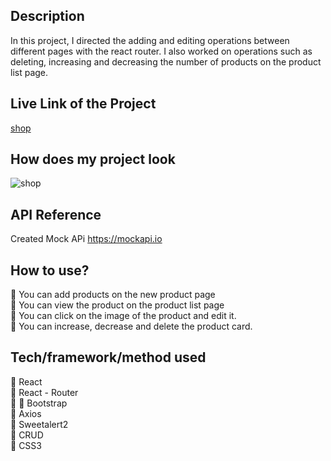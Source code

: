 ## Description

In this project, I directed the adding and editing operations between different pages with the react router. I also worked on operations such as deleting, increasing and decreasing the number of products on the product list page.

##  Live Link of the Project

[shop](https://shopping-card-router-zlh.vercel.app/)

## How does my project look
![shop](./shopping.gif)

## API Reference

Created Mock APi 
https://mockapi.io

## How to use?

🛒 You can add products on the new product page <br>
🛒 You can view the product on the product list page <br>
🛒 You can click on the image of the product and edit it. <br>
🛒 You can increase, decrease and delete the product card. <br>

## Tech/framework/method used

🚀 React <br>
🚀 React - Router <br>
🚀 
🚀 Bootstrap <br>
🚀 Axios <br>
🚀 Sweetalert2 <br>
🚀 CRUD <br>
🚀 CSS3 <br>

